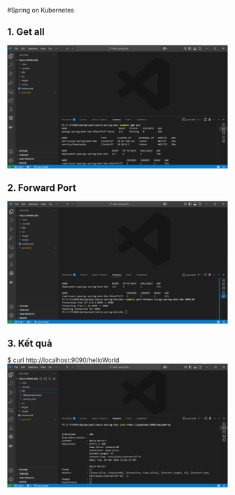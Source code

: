 #Spring on Kubernetes

## 1. Get all
![alt](hello-spring-k8s/src/main/resources/get_all.png)

## 2. Forward Port
![alt](hello-spring-k8s/src/main/resources/port-forward.png)

## 3. Kết quả
$ curl http://localhost:9090/helloWorld
![alt](hello-spring-k8s/src/main/resources/test.png)
